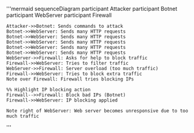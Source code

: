 '''mermaid
sequenceDiagram
    participant Attacker
    participant Botnet
    participant WebServer
    participant Firewall

    Attacker->>Botnet: Sends commands to attack
    Botnet->>WebServer: Sends many HTTP requests
    Botnet->>WebServer: Sends many HTTP requests
    Botnet->>WebServer: Sends many HTTP requests
    Botnet->>WebServer: Sends many HTTP requests
    Botnet->>WebServer: Sends many HTTP requests
    WebServer->>Firewall: Asks for help to block traffic
    Firewall->>WebServer: Tries to filter traffic
    WebServer->>Firewall: Server overload (too much traffic)
    Firewall->>WebServer: Tries to block extra traffic
    Note over Firewall: Firewall tries blocking IPs

    %% Highlight IP blocking action
    Firewall-->>Firewall: Block bad IPs (Botnet)
    Firewall->>WebServer: IP blocking applied

    Note right of WebServer: Web server becomes unresponsive due to too much traffic
'''



